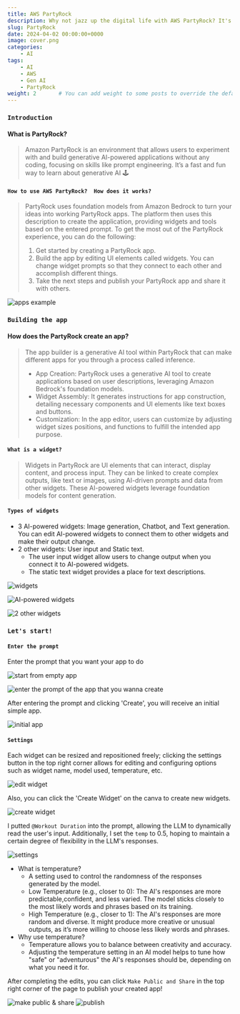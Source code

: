 ```yaml
---
title: AWS PartyRock
description: Why not jazz up the digital life with AWS PartyRock? It's ur no-code gateway to crafting AI apps, minus headahce 💽
slug: PartyRock
date: 2024-04-02 00:00:00+0000
image: cover.png
categories:
    - AI
tags:
    - AI
    - AWS
    - Gen AI
    - PartyRock
weight: 2       # You can add weight to some posts to override the default sorting (date descending)
---
```


### `Introduction`
#### What is PartyRock?
> Amazon PartyRock is an environment that allows users to experiment with and build
> generative AI-powered applications without any coding, focusing on skills like 
> prompt engineering. It’s a fast and fun way to learn about generative AI 🕹️

#### `How to use AWS PartyRock?  How does it works?`
> PartyRock uses foundation models from Amazon Bedrock to turn your ideas into 
> working PartyRock apps. The platform then uses this description to create the 
> application, providing widgets and tools based on the entered prompt.
> To get the most out of the PartyRock experience, you can do the following:
> 1. Get started by creating a PartyRock app. 
> 2. Build the app by editing UI elements called widgets. You can change widget 
> prompts so that they connect to each other and accomplish different things.
> 3. Take the next steps and publish your PartyRock app and share it with others.

![apps example](1.png)

### `Building the app`
#### How does the PartyRock create an app?
> The app builder is a generative AI tool within PartyRock that can make different 
> apps for you through a process called inference. 
> * App Creation: PartyRock uses a generative AI tool to create applications based 
> on user descriptions, leveraging Amazon Bedrock's foundation models.
> * Widget Assembly: It generates instructions for app construction, detailing 
> necessary components and UI elements like text boxes and buttons.
> * Customization: In the app editor, users can customize by adjusting widget sizes
> positions, and functions to fulfill the intended app purpose.

#### `What is a widget?`
> Widgets in PartyRock are UI elements that can interact, display content, and 
> process input. They can be linked to create complex outputs, like text or images,
> using AI-driven prompts and data from other widgets. These AI-powered widgets 
> leverage foundation models for content generation.

#### `Types of widgets`
* 3 AI-powered widgets: Image generation, Chatbot, and Text generation. 
    You can edit AI-powered widgets to connect them to other widgets and make their output change.
* 2 other widgets: User input and Static text. 
  * The user input widget allow users to change output when you connect it to     AI-powered widgets. 
  * The static text widget provides a place for text descriptions.

![widgets](2.png)

![AI-powered widgets](3.png)

![2 other widgets](4.png)

### `Let's start!`

#### `Enter the prompt`
Enter the prompt that you want your app to do

![start from empty app](5.png)

![enter the prompt of the app that you wanna create](6.png)

After entering the prompt and clicking 'Create', you will receive an initial simple app.

![initial app](7.png)

#### `Settings`
Each widget can be resized and repositioned freely; clicking the settings button in the top right corner allows for editing and configuring options such as widget name, model used, temperature, etc.

![edit widget](8.png)

Also, you can click the 'Create Widget' on the canva to create new widgets.

![create widget](9.png)

I putted `@Workout Duration` into the prompt, allowing the LLM to dynamically read the user's input. Additionally, I set the `temp` to 0.5, hoping to maintain a certain degree of flexibility in the LLM's responses.

![settings](10.png)

* What is temperature?
  * A setting used to control the randomness of the responses generated by the model.
  * Low Temperature (e.g., closer to 0): The AI's responses are more predictable,confident, and less varied. The model sticks closely to the most likely words and phrases based on its training.
  * High Temperature (e.g., closer to 1): The AI's responses are more random and diverse. It might produce more creative or unusual outputs, as it’s more willing to choose less likely words and phrases.
* Why use temperature?
  * Temperature allows you to balance between creativity and accuracy. 
  * Adjusting the temperature setting in an AI model helps to tune how "safe" or "adventurous" the AI's responses should be, depending on what you need it for.


After completing the edits, you can click `Make Public and Share` in the top right corner of the page to publish your created app!

![make public & share](11.png) ![publish](12.png)



